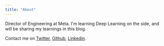 ```yaml
---
title: "About"
---
```


Director of Engineering at Meta. I'm learning Deep Learning on the side, and will be sharing my learnings in this blog.

Contact me on [Twitter](https://twitter.com/mingfei_x), [Github](https://github.com/mingfei-li), [Linkedin](https://www.linkedin.com/in/limingfei/).